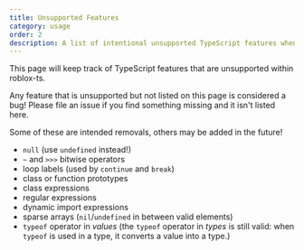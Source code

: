 ```yaml
---
title: Unsupported Features
category: usage
order: 2
description: A list of intentional unsupported TypeScript features when using roblox-ts.
---
```


This page will keep track of TypeScript features that are unsupported within roblox-ts.

Any feature that is unsupported but not listed on this page is considered a bug! Please file an issue if you find something missing and it isn't listed here.

Some of these are intended removals, others may be added in the future!

- `null` (use `undefined` instead!)
- `~` and `>>>` bitwise operators
- loop labels (used by `continue` and `break`)
- class or function prototypes
- class expressions
- regular expressions
- dynamic import expressions
- sparse arrays (`nil`/`undefined` in between valid elements)
- `typeof` operator in *values* (the `typeof` operator in *types* is still valid: when `typeof` is used in a type, it converts a value into a type.)
<!--stackedit_data:
eyJoaXN0b3J5IjpbLTcxMzI4ODg1XX0=
-->